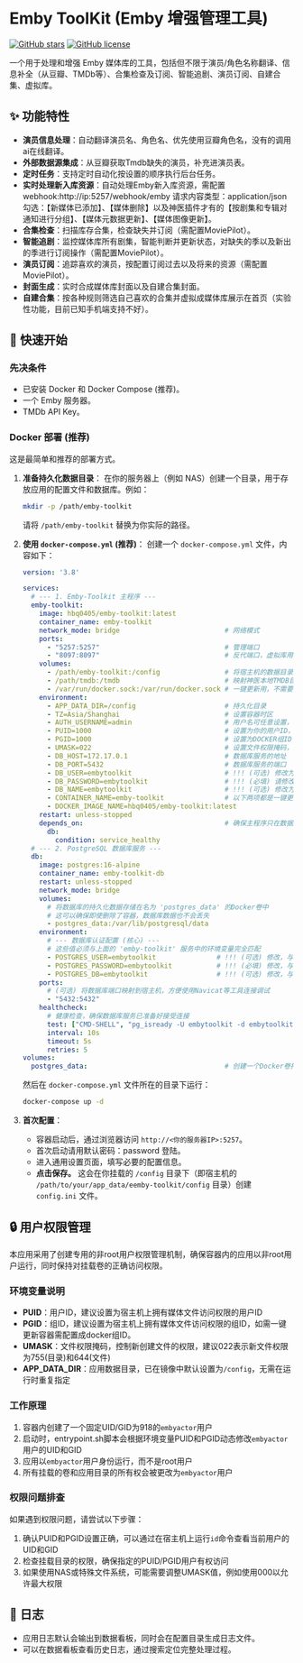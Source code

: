# Emby ToolKit (Emby 增强管理工具)

[![GitHub stars](https://img.shields.io/github/stars/hbq0405/emby-toolkit.svg%sstyle=social&label=Star)](https://github.com/hbq0405/emby-toolkit)
[![GitHub license](https://img.shields.io/github/license/hbq0405/emby-toolkit.svg)](https://github.com/hbq0405/emby-toolkit/blob/main/LICENSE)
<!-- 你可以添加更多的徽章，例如构建状态、Docker Hub 拉取次数等 -->

一个用于处理和增强 Emby 媒体库的工具，包括但不限于演员/角色名称翻译、信息补全（从豆瓣、TMDb等）、合集检查及订阅、智能追剧、演员订阅、自建合集、虚拟库。

## ✨ 功能特性

*   **演员信息处理**：自动翻译演员名、角色名、优先使用豆瓣角色名，没有的调用ai在线翻译。
*   **外部数据源集成**：从豆瓣获取Tmdb缺失的演员，补充进演员表。
*   **定时任务**：支持定时自动化按设置的顺序执行后台任务。
*   **实时处理新入库资源**：自动处理Emby新入库资源，需配置webhook:http://ip:5257/webhook/emby 请求内容类型：application/json 勾选：【新媒体已添加】、【媒体删除】以及神医插件才有的【按剧集和专辑对通知进行分组】、【媒体元数据更新】、【媒体图像更新】。
*   **合集检查**：扫描库存合集，检查缺失并订阅（需配置MoviePilot）。
*   **智能追剧**：监控媒体库所有剧集，智能判断并更新状态，对缺失的季以及新出的季进行订阅操作（需配置MoviePilot）。
*   **演员订阅**：追踪喜欢的演员，按配置订阅过去以及将来的资源（需配置MoviePilot）。
*   **封面生成**：实时合成媒体库封面以及自建合集封面。
*   **自建合集**：按各种规则筛选自己喜欢的合集并虚拟成媒体库展示在首页（实验性功能，目前已知手机端支持不好）。


## 🚀 快速开始

### 先决条件

*   已安装 Docker 和 Docker Compose (推荐)。
*   一个 Emby 服务器。
*   TMDb API Key。

### Docker 部署 (推荐)

这是最简单和推荐的部署方式。

1.  **准备持久化数据目录**：
    在你的服务器上（例如 NAS）创建一个目录，用于存放应用的配置文件和数据库。例如：
    ```bash
    mkdir -p /path/emby-toolkit
    ```
    请将 `/path/emby-toolkit` 替换为你实际的路径。

2.  **使用 `docker-compose.yml` (推荐)**：
    创建一个 `docker-compose.yml` 文件，内容如下：

    ```yaml
    version: '3.8'

    services:
      # --- 1. Emby-Toolkit 主程序 ---
      emby-toolkit:
        image: hbq0405/emby-toolkit:latest 
        container_name: emby-toolkit
        network_mode: bridge                          # 网络模式
        ports:
          - "5257:5257"                               # 管理端口
          - "8097:8097"                               # 反代端口，虚拟库用，冒号前面是实际访问端口，冒号后面是管理后台设置的反代监听端口
        volumes:
          - /path/emby-toolkit:/config                # 将宿主机的数据目录挂载到容器的 /config 目录
          - /path/tmdb:/tmdb                          # 映射神医本地TMDB目录，非神医Pro用户可以留空
          - /var/run/docker.sock:/var/run/docker.sock # 一键更新用，不需要可以不配置
        environment:
          - APP_DATA_DIR=/config                      # 持久化目录
          - TZ=Asia/Shanghai                          # 设置容器时区
          - AUTH_USERNAME=admin                       # 用户名可任意设置，密码在程序首次运行会生成初始密码：password
          - PUID=1000                                 # 设置为你的用户ID，建议与宿主机用户ID保持一致
          - PGID=1000                                 # 设置为DOCKER组ID (一键更新用，‘grep docker /etc/group’可以查询)
          - UMASK=022                                 # 设置文件权限掩码，建议022
          - DB_HOST=172.17.0.1                        # 数据库服务的地址 
          - DB_PORT=5432                              # 数据库服务的端口 
          - DB_USER=embytoolkit                       # !!! (可选) 修改为你自己的数据库用户名
          - DB_PASSWORD=embytoolkit                   # !!! (必填) 请修改为一个强密码 !!!
          - DB_NAME=embytoolkit                       # !!! (可选) 修改为你自己的数据库名
          - CONTAINER_NAME=emby-toolkit               # 以下两项都是一键更新用，不需要可以不配置
          - DOCKER_IMAGE_NAME=hbq0405/emby-toolkit:latest
        restart: unless-stopped
        depends_on:                                   # 确保主程序只在数据库健康检查通过后才启动 
          db:
            condition: service_healthy
      # --- 2. PostgreSQL 数据库服务 ---
      db:
        image: postgres:16-alpine
        container_name: emby-toolkit-db
        restart: unless-stopped
        network_mode: bridge
        volumes:
          # 将数据库的持久化数据存储在名为 'postgres_data' 的Docker卷中
          # 这可以确保即使删除了容器，数据库数据也不会丢失
          - postgres_data:/var/lib/postgresql/data
        environment:
          # --- 数据库认证配置 (核心) ---
          # 这些值必须与上面的 'emby-toolkit' 服务中的环境变量完全匹配
          - POSTGRES_USER=embytoolkit               # !!! (可选) 修改，与上面保持一致
          - POSTGRES_PASSWORD=embytoolkit           # !!! (必填) 修改，与上面保持一致 !!!
          - POSTGRES_DB=embytoolkit                 # !!! (可选) 修改，与上面保持一致
        ports:
          # (可选) 将数据库端口映射到宿主机，方便使用Navicat等工具连接调试
          - "5432:5432"
        healthcheck:
          # 健康检查，确保数据库服务已准备好接受连接
          test: ["CMD-SHELL", "pg_isready -U embytoolkit -d embytoolkit"]
          interval: 10s
          timeout: 5s
          retries: 5
    volumes:
      postgres_data:                                  # 创建一个Docker卷持久化保存数据库数据

    ```
    然后在 `docker-compose.yml` 文件所在的目录下运行：
    ```bash
    docker-compose up -d
    ```


3.  **首次配置**：
    *   容器启动后，通过浏览器访问 `http://<你的服务器IP>:5257`。
    *   首次启动请用默认密码：password 登陆。
    *   进入通用设置页面，填写必要的配置信息。
    *   **点击保存。** 这会在你挂载的 `/config` 目录下（即宿主机的 `/path/to/your/app_data/eemby-toolkit/config` 目录）创建 `config.ini` 文件。

## 🔒 用户权限管理

本应用采用了创建专用的非root用户权限管理机制，确保容器内的应用以非root用户运行，同时保持对挂载卷的正确访问权限。

### 环境变量说明

*   **PUID**：用户ID，建议设置为宿主机上拥有媒体文件访问权限的用户ID
*   **PGID**：组ID，建议设置为宿主机上拥有媒体文件访问权限的组ID，如需一键更新容器需配置成docker组ID。
*   **UMASK**：文件权限掩码，控制新创建文件的权限，建议022表示新文件权限为755(目录)和644(文件)
*   **APP_DATA_DIR**：应用数据目录，已在镜像中默认设置为`/config`，无需在运行时重复指定

### 工作原理

1. 容器内创建了一个固定UID/GID为918的`embyactor`用户
2. 启动时，entrypoint.sh脚本会根据环境变量PUID和PGID动态修改`embyactor`用户的UID和GID
3. 应用以`embyactor`用户身份运行，而不是root用户
4. 所有挂载的卷和应用目录的所有权会被更改为`embyactor`用户

### 权限问题排查

如果遇到权限问题，请尝试以下步骤：

1. 确认PUID和PGID设置正确，可以通过在宿主机上运行`id`命令查看当前用户的UID和GID
2. 检查挂载目录的权限，确保指定的PUID/PGID用户有权访问
3. 如果使用NAS或特殊文件系统，可能需要调整UMASK值，例如使用000以允许最大权限

## 📝 日志

*   应用日志默认会输出到数据看板，同时会在配置目录生成日志文件。
*   可以在数据看板查看历史日志，通过搜索定位完整处理过程。


